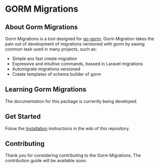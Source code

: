 # GORM Migrations

## About Gorm Migrations

Gorm Migrations is a tool designed for [go-gorm](https://gorm.io/). Gorm Migration takes the pain out of development of migrations versioned with gorm by easing common task used in many projects, such as:

- Simple ans fast create migration
- Expressive and intuitive commands, bassed in Laravel migrations
- Automigrate migrations versioned
- Create templates of schema builder of gorm

## Learning Gorm Migrations

The documentation for this package is currently being developed.

## Get Started

Folow the [Installation](https://github.com/olman99/gorm-migrations/wiki#installation) instructions in the wiki of this repository.

## Contributing

Thank you for considering contributing to the Gorm Migrations. The contribution guide will be available soon.
